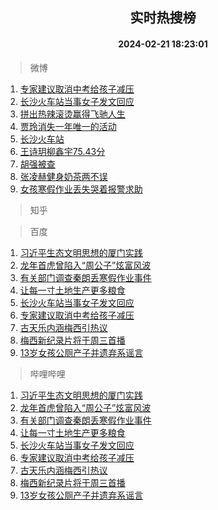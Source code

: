 <div align="center"><h2>实时热搜榜</h2><h4>2024-02-21 18:23:01</h4></div>

> 微博  

1. [专家建议取消中考给孩子减压](https://s.weibo.com/weibo?q=%23%E4%B8%93%E5%AE%B6%E5%BB%BA%E8%AE%AE%E5%8F%96%E6%B6%88%E4%B8%AD%E8%80%83%E7%BB%99%E5%AD%A9%E5%AD%90%E5%87%8F%E5%8E%8B%23&t=31&band_rank=1&Refer=top)<br />
2. [长沙火车站当事女子发文回应](https://s.weibo.com/weibo?q=%23%E9%95%BF%E6%B2%99%E7%81%AB%E8%BD%A6%E7%AB%99%E5%BD%93%E4%BA%8B%E5%A5%B3%E5%AD%90%E5%8F%91%E6%96%87%E5%9B%9E%E5%BA%94%23&t=31&band_rank=2&Refer=top)<br />
3. [拼出热辣滚烫赢得飞驰人生](https://s.weibo.com/weibo?q=%23%E6%8B%BC%E5%87%BA%E7%83%AD%E8%BE%A3%E6%BB%9A%E7%83%AB%E8%B5%A2%E5%BE%97%E9%A3%9E%E9%A9%B0%E4%BA%BA%E7%94%9F%23&t=31&band_rank=3&Refer=top)<br />
4. [贾玲消失一年唯一的活动](https://s.weibo.com/weibo?q=%23%E8%B4%BE%E7%8E%B2%E6%B6%88%E5%A4%B1%E4%B8%80%E5%B9%B4%E5%94%AF%E4%B8%80%E7%9A%84%E6%B4%BB%E5%8A%A8%23&t=31&band_rank=4&Refer=top)<br />
5. [长沙火车站](https://s.weibo.com/weibo?q=%E9%95%BF%E6%B2%99%E7%81%AB%E8%BD%A6%E7%AB%99&t=31&band_rank=5&Refer=top)<br />
6. [王诗玥柳鑫宇75.43分](https://s.weibo.com/weibo?q=%E7%8E%8B%E8%AF%97%E7%8E%A5%E6%9F%B3%E9%91%AB%E5%AE%8775.43%E5%88%86&t=31&band_rank=6&Refer=top)<br />
7. [胡强被查](https://s.weibo.com/weibo?q=%23%E8%83%A1%E5%BC%BA%E8%A2%AB%E6%9F%A5%23&t=31&band_rank=7&Refer=top)<br />
8. [张凌赫健身奶茶两不误](https://s.weibo.com/weibo?q=%23%E5%BC%A0%E5%87%8C%E8%B5%AB%E5%81%A5%E8%BA%AB%E5%A5%B6%E8%8C%B6%E4%B8%A4%E4%B8%8D%E8%AF%AF%23&t=31&band_rank=8&Refer=top)<br />
9. [女孩寒假作业丢失哭着报警求助](https://s.weibo.com/weibo?q=%23%E5%A5%B3%E5%AD%A9%E5%AF%92%E5%81%87%E4%BD%9C%E4%B8%9A%E4%B8%A2%E5%A4%B1%E5%93%AD%E7%9D%80%E6%8A%A5%E8%AD%A6%E6%B1%82%E5%8A%A9%23&t=31&band_rank=9&Refer=top)<br />

> 知乎  


> 百度  

1. [习近平生态文明思想的厦门实践](https://www.baidu.com/s?wd=%E4%B9%A0%E8%BF%91%E5%B9%B3%E7%94%9F%E6%80%81%E6%96%87%E6%98%8E%E6%80%9D%E6%83%B3%E7%9A%84%E5%8E%A6%E9%97%A8%E5%AE%9E%E8%B7%B5&sa=fyb_news&rsv_dl=fyb_news)<br />
2. [龙年首虎曾陷入“周公子”炫富风波](https://www.baidu.com/s?wd=%E9%BE%99%E5%B9%B4%E9%A6%96%E8%99%8E%E6%9B%BE%E9%99%B7%E5%85%A5%E2%80%9C%E5%91%A8%E5%85%AC%E5%AD%90%E2%80%9D%E7%82%AB%E5%AF%8C%E9%A3%8E%E6%B3%A2&sa=fyb_news&rsv_dl=fyb_news)<br />
3. [有关部门调查秦朗丢寒假作业事件](https://www.baidu.com/s?wd=%E6%9C%89%E5%85%B3%E9%83%A8%E9%97%A8%E8%B0%83%E6%9F%A5%E7%A7%A6%E6%9C%97%E4%B8%A2%E5%AF%92%E5%81%87%E4%BD%9C%E4%B8%9A%E4%BA%8B%E4%BB%B6&sa=fyb_news&rsv_dl=fyb_news)<br />
4. [让每一寸土地生产更多粮食](https://www.baidu.com/s?wd=%E8%AE%A9%E6%AF%8F%E4%B8%80%E5%AF%B8%E5%9C%9F%E5%9C%B0%E7%94%9F%E4%BA%A7%E6%9B%B4%E5%A4%9A%E7%B2%AE%E9%A3%9F&sa=fyb_news&rsv_dl=fyb_news)<br />
5. [长沙火车站当事女子发文回应](https://www.baidu.com/s?wd=%E9%95%BF%E6%B2%99%E7%81%AB%E8%BD%A6%E7%AB%99%E5%BD%93%E4%BA%8B%E5%A5%B3%E5%AD%90%E5%8F%91%E6%96%87%E5%9B%9E%E5%BA%94&sa=fyb_news&rsv_dl=fyb_news)<br />
6. [专家建议取消中考给孩子减压](https://www.baidu.com/s?wd=%E4%B8%93%E5%AE%B6%E5%BB%BA%E8%AE%AE%E5%8F%96%E6%B6%88%E4%B8%AD%E8%80%83%E7%BB%99%E5%AD%A9%E5%AD%90%E5%87%8F%E5%8E%8B&sa=fyb_news&rsv_dl=fyb_news)<br />
7. [古天乐内涵梅西引热议](https://www.baidu.com/s?wd=%E5%8F%A4%E5%A4%A9%E4%B9%90%E5%86%85%E6%B6%B5%E6%A2%85%E8%A5%BF%E5%BC%95%E7%83%AD%E8%AE%AE&sa=fyb_news&rsv_dl=fyb_news)<br />
8. [梅西新纪录片将于周三首播](https://www.baidu.com/s?wd=%E6%A2%85%E8%A5%BF%E6%96%B0%E7%BA%AA%E5%BD%95%E7%89%87%E5%B0%86%E4%BA%8E%E5%91%A8%E4%B8%89%E9%A6%96%E6%92%AD&sa=fyb_news&rsv_dl=fyb_news)<br />
9. [13岁女孩公厕产子并遗弃系谣言](https://www.baidu.com/s?wd=13%E5%B2%81%E5%A5%B3%E5%AD%A9%E5%85%AC%E5%8E%95%E4%BA%A7%E5%AD%90%E5%B9%B6%E9%81%97%E5%BC%83%E7%B3%BB%E8%B0%A3%E8%A8%80&sa=fyb_news&rsv_dl=fyb_news)<br />

> 哔哩哔哩  

1. [习近平生态文明思想的厦门实践](https://www.baidu.com/s?wd=%E4%B9%A0%E8%BF%91%E5%B9%B3%E7%94%9F%E6%80%81%E6%96%87%E6%98%8E%E6%80%9D%E6%83%B3%E7%9A%84%E5%8E%A6%E9%97%A8%E5%AE%9E%E8%B7%B5&sa=fyb_news&rsv_dl=fyb_news)<br />
2. [龙年首虎曾陷入“周公子”炫富风波](https://www.baidu.com/s?wd=%E9%BE%99%E5%B9%B4%E9%A6%96%E8%99%8E%E6%9B%BE%E9%99%B7%E5%85%A5%E2%80%9C%E5%91%A8%E5%85%AC%E5%AD%90%E2%80%9D%E7%82%AB%E5%AF%8C%E9%A3%8E%E6%B3%A2&sa=fyb_news&rsv_dl=fyb_news)<br />
3. [有关部门调查秦朗丢寒假作业事件](https://www.baidu.com/s?wd=%E6%9C%89%E5%85%B3%E9%83%A8%E9%97%A8%E8%B0%83%E6%9F%A5%E7%A7%A6%E6%9C%97%E4%B8%A2%E5%AF%92%E5%81%87%E4%BD%9C%E4%B8%9A%E4%BA%8B%E4%BB%B6&sa=fyb_news&rsv_dl=fyb_news)<br />
4. [让每一寸土地生产更多粮食](https://www.baidu.com/s?wd=%E8%AE%A9%E6%AF%8F%E4%B8%80%E5%AF%B8%E5%9C%9F%E5%9C%B0%E7%94%9F%E4%BA%A7%E6%9B%B4%E5%A4%9A%E7%B2%AE%E9%A3%9F&sa=fyb_news&rsv_dl=fyb_news)<br />
5. [长沙火车站当事女子发文回应](https://www.baidu.com/s?wd=%E9%95%BF%E6%B2%99%E7%81%AB%E8%BD%A6%E7%AB%99%E5%BD%93%E4%BA%8B%E5%A5%B3%E5%AD%90%E5%8F%91%E6%96%87%E5%9B%9E%E5%BA%94&sa=fyb_news&rsv_dl=fyb_news)<br />
6. [专家建议取消中考给孩子减压](https://www.baidu.com/s?wd=%E4%B8%93%E5%AE%B6%E5%BB%BA%E8%AE%AE%E5%8F%96%E6%B6%88%E4%B8%AD%E8%80%83%E7%BB%99%E5%AD%A9%E5%AD%90%E5%87%8F%E5%8E%8B&sa=fyb_news&rsv_dl=fyb_news)<br />
7. [古天乐内涵梅西引热议](https://www.baidu.com/s?wd=%E5%8F%A4%E5%A4%A9%E4%B9%90%E5%86%85%E6%B6%B5%E6%A2%85%E8%A5%BF%E5%BC%95%E7%83%AD%E8%AE%AE&sa=fyb_news&rsv_dl=fyb_news)<br />
8. [梅西新纪录片将于周三首播](https://www.baidu.com/s?wd=%E6%A2%85%E8%A5%BF%E6%96%B0%E7%BA%AA%E5%BD%95%E7%89%87%E5%B0%86%E4%BA%8E%E5%91%A8%E4%B8%89%E9%A6%96%E6%92%AD&sa=fyb_news&rsv_dl=fyb_news)<br />
9. [13岁女孩公厕产子并遗弃系谣言](https://www.baidu.com/s?wd=13%E5%B2%81%E5%A5%B3%E5%AD%A9%E5%85%AC%E5%8E%95%E4%BA%A7%E5%AD%90%E5%B9%B6%E9%81%97%E5%BC%83%E7%B3%BB%E8%B0%A3%E8%A8%80&sa=fyb_news&rsv_dl=fyb_news)<br />
